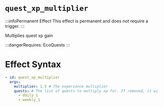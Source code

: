 # `quest_xp_multiplier`
:::infoPermanent Effect
This effect is permanent and does not require a trigger.
:::

Multiplies quest xp gain

:::dangerRequires:
EcoQuests
:::

# Effect Syntax
```yaml
- id: quest_xp_multiplier
  args:
    multiplier: 1.5 # The experience multiplier
    quests: # The list of quests to multiply xp for. If removed, it will multiply all quests.
      - daily_1
      - weekly_1 
```
